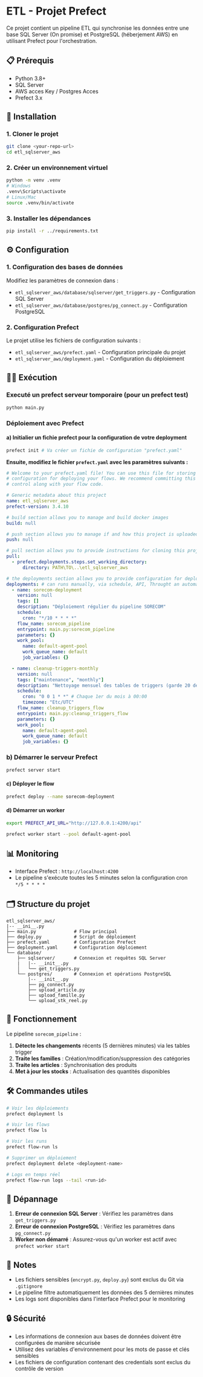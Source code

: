 # ETL - Projet Prefect

Ce projet contient un pipeline ETL qui synchronise les données entre une base SQL Server (On promise) et PostgreSQL (héberjement AWS) en utilisant Prefect pour l'orchestration.

## 📋 Prérequis

- Python 3.8+
- SQL Server
- AWS acces Key / Postgres Acces
- Prefect 3.x

## 🚀 Installation

### 1. Cloner le projet

```bash
git clone <your-repo-url>
cd etl_sqlserver_aws
```

### 2. Créer un environnement virtuel

```bash
python -m venv .venv
# Windows
.venv\Scripts\activate
# Linux/Mac
source .venv/bin/activate
```

### 3. Installer les dépendances

```bash
pip install -r ../requirements.txt
```

## ⚙️ Configuration

### 1. Configuration des bases de données

Modifiez les paramètres de connexion dans :

- `etl_sqlserver_aws/database/sqlserver/get_triggers.py` - Configuration SQL Server
- `etl_sqlserver_aws/database/postgres/pg_connect.py` - Configuration PostgreSQL

### 2. Configuration Prefect

Le projet utilise les fichiers de configuration suivants :

- `etl_sqlserver_aws/prefect.yaml` - Configuration principale du projet
- `etl_sqlserver_aws/deployment.yaml` - Configuration du déploiement

## 🏃‍♂️ Exécution

### Executé un prefect serveur tomporaire (pour un prefect test)

```bash
python main.py
```

### Déploiement avec Prefect

#### a) Initialier un fichie prefect pour la configuration de votre deployment

```bash
prefect init # Va créer un fichie de configuration "prefect.yaml"
```

**Ensuite, modifiez le fichier `prefect.yaml` avec les paramètres suivants :**

```yaml
# Welcome to your prefect.yaml file! You can use this file for storing and managing
# configuration for deploying your flows. We recommend committing this file to source
# control along with your flow code.

# Generic metadata about this project
name: etl_sqlserver_aws
prefect-version: 3.4.10

# build section allows you to manage and build docker images
build: null

# push section allows you to manage if and how this project is uploaded to remote locations
push: null

# pull section allows you to provide instructions for cloning this project in remote locations
pull:
  - prefect.deployments.steps.set_working_directory:
      directory: PATH\TO\..\etl_sqlserver_aws

# the deployments section allows you to provide configuration for deploying flows
deployments: # can runs manually, via schedule, API, Throught an automation
  - name: sorecom-deployment
    version: null
    tags: []
    description: "Déploiement régulier du pipeline SORECOM"
    schedule:
      cron: "*/10 * * * *"
    flow_name: sorecom_pipeline
    entrypoint: main.py:sorecom_pipeline
    parameters: {}
    work_pool:
      name: default-agent-pool
      work_queue_name: default
      job_variables: {}

  - name: cleanup-triggers-monthly
    version: null
    tags: ["maintenance", "monthly"]
    description: "Nettoyage mensuel des tables de triggers (garde 20 dernieres lignes)"
    schedule:
      cron: "0 0 1 * *" # Chaque 1er du mois à 00:00
      timezone: "Etc/UTC"
    flow_name: cleanup_triggers_flow
    entrypoint: main.py:cleanup_triggers_flow
    parameters: {}
    work_pool:
      name: default-agent-pool
      work_queue_name: default
      job_variables: {}
```

### b) Démarrer le serveur Prefect

```bash
prefect server start
```

#### c) Déployer le flow

```bash
prefect deploy --name sorecom-deployment
```

#### d) Démarrer un worker

```bash
export PREFECT_API_URL="http://127.0.0.1:4200/api"
```

```bash
prefect worker start --pool default-agent-pool
```

## 📊 Monitoring

- Interface Prefect : `http://localhost:4200`
- Le pipeline s'exécute toutes les 5 minutes selon la configuration cron `*/5 * * * *`

## 🗂️ Structure du projet

```
etl_sqlserver_aws/
|-- __ini__.py
├── main.py              # Flow principal
├── deploy.py            # Script de déploiement
├── prefect.yaml         # Configuration Prefect
├── deployment.yaml      # Configuration déploiement
└── database/
    ├── sqlserver/       # Connexion et requêtes SQL Server
    |   |-- __init__.py
    │   └── get_triggers.py
    └── postgres/        # Connexion et opérations PostgreSQL
        |-- __init__.py
        ├── pg_connect.py
        ├── upload_article.py
        ├── upload_famille.py
        └── upload_stk_reel.py
```

## 🔄 Fonctionnement

Le pipeline `sorecom_pipeline` :

1. **Détecte les changements** récents (5 dernières minutes) via les tables trigger
2. **Traite les familles** : Création/modification/suppression des catégories
3. **Traite les articles** : Synchronisation des produits
4. **Met à jour les stocks** : Actualisation des quantités disponibles

## 🛠️ Commandes utiles

```bash
# Voir les déploiements
prefect deployment ls

# Voir les flows
prefect flow ls

# Voir les runs
prefect flow-run ls

# Supprimer un déploiement
prefect deployment delete <deployment-name>

# Logs en temps réel
prefect flow-run logs --tail <run-id>
```

## 🐛 Dépannage

1. **Erreur de connexion SQL Server** : Vérifiez les paramètres dans `get_triggers.py`
2. **Erreur de connexion PostgreSQL** : Vérifiez les paramètres dans `pg_connect.py`
3. **Worker non démarré** : Assurez-vous qu'un worker est actif avec `prefect worker start`

## 📝 Notes

- Les fichiers sensibles (`encrypt.py`, `deploy.py`) sont exclus du Git via `.gitignore`
- Le pipeline filtre automatiquement les données des 5 dernières minutes
- Les logs sont disponibles dans l'interface Prefect pour le monitoring

## 🔒 Sécurité

- Les informations de connexion aux bases de données doivent être configurées de manière sécurisée
- Utilisez des variables d'environnement pour les mots de passe et clés sensibles
- Les fichiers de configuration contenant des credentials sont exclus du contrôle de version
